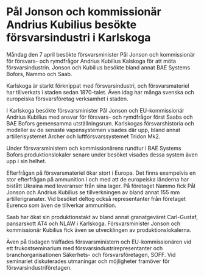 # Pål Jonson och kommissionär Andrius Kubilius besökte försvarsindustri i Karlskoga

Måndag den 7 april besökte försvarsminister Pål Jonson och kommissionär för försvars- och rymdfrågor Andrius Kubilius Kalskoga för att möta försvarsindustrin. Jonson och Kubilius besökte bland annat BAE Systems Bofors, Nammo och Saab.

Karlskoga är starkt förknippat med försvarsindustri, och försvarsmateriel har tillverkats i staden sedan 1870-talet. Även idag har många svenska och europeiska försvarsföretag verksamhet i staden.

I Karlskoga besökte försvarsminister Pål Jonson och EU-kommissionär Andrius Kubilius med ansvar för försvars- och rymdfrågor först Saabs och BAE Bofors gemensamma utställningsrum. Karlskogas försvarshistoria och modeller av de senaste vapensystemen visades där upp, bland annat artillerisystemet Archer och luftförsvarssystemet Tridon Mk2.

Under försvarsministern och kommissionärens rundtur i BAE Systems Bofors produktionslokaler senare under besöket visades dessa system även upp i sin helhet.

Efterfrågan på försvarsmateriel ökar stort i Europa. Det finns exempelvis en stor efterfrågan på ammunition i och med att de europeiska länderna har bistått Ukraina med leveranser från sina lager. På företaget Nammo fick Pål Jonson och Andrius Kubilius se tillverkningen av bland annat 155 mm artillerigranater. Vid besöket deltog också representanter från företaget Eurenco som även de tillverkar ammunition.

Saab har ökat sin produktionstakt av bland annat granatgeväret Carl-Gustaf, pansarskott AT4 och NLAW i Karlskoga. Försvarsminister Jonson och kommissionär Kubilius fick även se utvecklingen av produktionslokalerna.

Även på tisdagen träffades försvarsministern och EU-kommissionären vid ett frukostseminarium med försvarsindustrirepresentanter och branchorganisationen Säkerhets- och försvarsföretagen, SOFF. Vid seminariet diskuterades utmaningar och möjligheter framöver för försvarsindustriföretagen.
